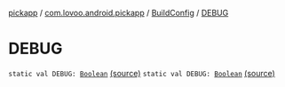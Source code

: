 [pickapp](../../index.md) / [com.lovoo.android.pickapp](../index.md) / [BuildConfig](index.md) / [DEBUG](./-d-e-b-u-g.md)

# DEBUG

`static val DEBUG: `[`Boolean`](https://kotlinlang.org/api/latest/jvm/stdlib/kotlin/-boolean/index.html) [(source)](https://github.com/lovoo/android-pickpic/blob/master/pickapp/pickapp/build/generated/source/buildConfig/debug/com/lovoo/android/pickapp/BuildConfig.java#L7)
`static val DEBUG: `[`Boolean`](https://kotlinlang.org/api/latest/jvm/stdlib/kotlin/-boolean/index.html) [(source)](https://github.com/lovoo/android-pickpic/blob/master/pickapp/pickapp/build/generated/source/buildConfig/debug/com/lovoo/android/pickapp/BuildConfig.java#L7)